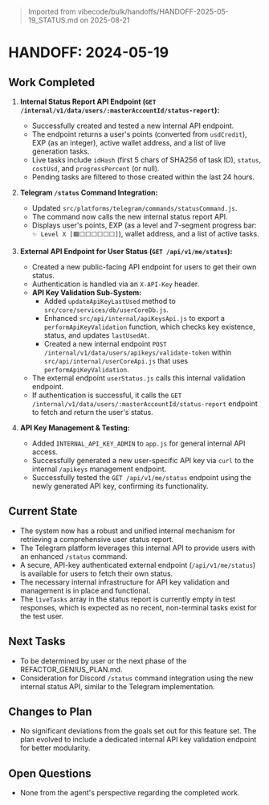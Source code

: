 > Imported from vibecode/bulk/handoffs/HANDOFF-2025-05-19_STATUS.md on 2025-08-21

# HANDOFF: 2024-05-19

## Work Completed

1.  **Internal Status Report API Endpoint (`GET /internal/v1/data/users/:masterAccountId/status-report`):**
    *   Successfully created and tested a new internal API endpoint.
    *   The endpoint returns a user's points (converted from `usdCredit`), EXP (as an integer), active wallet address, and a list of live generation tasks.
    *   Live tasks include `idHash` (first 5 chars of SHA256 of task ID), `status`, `costUsd`, and `progressPercent` (or null).
    *   Pending tasks are filtered to those created within the last 24 hours.

2.  **Telegram `/status` Command Integration:**
    *   Updated `src/platforms/telegram/commands/statusCommand.js`.
    *   The command now calls the new internal status report API.
    *   Displays user's points, EXP (as a level and 7-segment progress bar: `✨ Level X [🟩⬜⬜⬜⬜⬜⬜]`), wallet address, and a list of active tasks.

3.  **External API Endpoint for User Status (`GET /api/v1/me/status`):**
    *   Created a new public-facing API endpoint for users to get their own status.
    *   Authentication is handled via an `X-API-Key` header.
    *   **API Key Validation Sub-System:**
        *   Added `updateApiKeyLastUsed` method to `src/core/services/db/userCoreDb.js`.
        *   Enhanced `src/api/internal/apiKeysApi.js` to export a `performApiKeyValidation` function, which checks key existence, status, and updates `lastUsedAt`.
        *   Created a new internal endpoint `POST /internal/v1/data/users/apikeys/validate-token` within `src/api/internal/userCoreApi.js` that uses `performApiKeyValidation`.
    *   The external endpoint `userStatus.js` calls this internal validation endpoint.
    *   If authentication is successful, it calls the `GET /internal/v1/data/users/:masterAccountId/status-report` endpoint to fetch and return the user's status.

4.  **API Key Management & Testing:**
    *   Added `INTERNAL_API_KEY_ADMIN` to `app.js` for general internal API access.
    *   Successfully generated a new user-specific API key via `curl` to the internal `/apikeys` management endpoint.
    *   Successfully tested the `GET /api/v1/me/status` endpoint using the newly generated API key, confirming its functionality.

## Current State

*   The system now has a robust and unified internal mechanism for retrieving a comprehensive user status report.
*   The Telegram platform leverages this internal API to provide users with an enhanced `/status` command.
*   A secure, API-key authenticated external endpoint (`/api/v1/me/status`) is available for users to fetch their own status.
*   The necessary internal infrastructure for API key validation and management is in place and functional.
*   The `liveTasks` array in the status report is currently empty in test responses, which is expected as no recent, non-terminal tasks exist for the test user.

## Next Tasks

*   To be determined by user or the next phase of the REFACTOR_GENIUS_PLAN.md.
*   Consideration for Discord `/status` command integration using the new internal status API, similar to the Telegram implementation.

## Changes to Plan

*   No significant deviations from the goals set out for this feature set. The plan evolved to include a dedicated internal API key validation endpoint for better modularity.

## Open Questions

*   None from the agent's perspective regarding the completed work.
